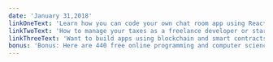 ```yaml
---
date: 'January 31,2018'
linkOneText: 'Learn how you can code your own chat room app using React, Redux, Redux-Saga, and Web Sockets in this free in-depth YouTube tutorial (85 minute watch): https://www.youtube.com/watch?v=x_fHXt9V3zQ'
linkTwoText: 'How to manage your taxes as a freelance developer or startup (7 minute read): https://fcc.im/2BKOYp4'
linkThreeText: 'Want to build apps using blockchain and smart contracts? This in-depth guide will help you get started (21 minute read): https://fcc.im/2nuzrFZ'
bonus: 'Bonus: Here are 440 free online programming and computer science courses you can start in February (browsable list): https://fcc.im/2DR0rVY'
---
```

